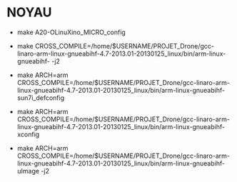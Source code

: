 NOYAU
======


- make A20-OLinuXino_MICRO_config

- make CROSS_COMPILE=/home/$USERNAME/PROJET_Drone/gcc-linaro-arm-linux-gnueabihf-4.7-2013.01-20130125_linux/bin/arm-linux-gnueabihf- -j2

- make ARCH=arm CROSS_COMPILE=/home/$USERNAME/PROJET_Drone/gcc-linaro-arm-linux-gnueabihf-4.7-2013.01-20130125_linux/bin/arm-linux-gnueabihf-  sun7i_defconfig

- make ARCH=arm CROSS_COMPILE=/home/$USERNAME/PROJET_Drone/gcc-linaro-arm-linux-gnueabihf-4.7-2013.01-20130125_linux/bin/arm-linux-gnueabihf-  xconfig

- make ARCH=arm CROSS_COMPILE=/home/$USERNAME/PROJET_Drone/gcc-linaro-arm-linux-gnueabihf-4.7-2013.01-20130125_linux/bin/arm-linux-gnueabihf-  uImage -j2
